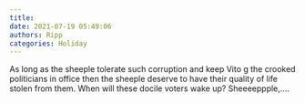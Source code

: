 ```yaml
---
title: 
date: 2021-07-19 05:49:06
authors: Ripp
categories: Holiday
---
```


 As long as the sheeple tolerate such corruption and keep Vito g the crooked politicians in office then the sheeple deserve to have their quality of life stolen from them.
When will these docile voters wake up?
Sheeeeppple,….